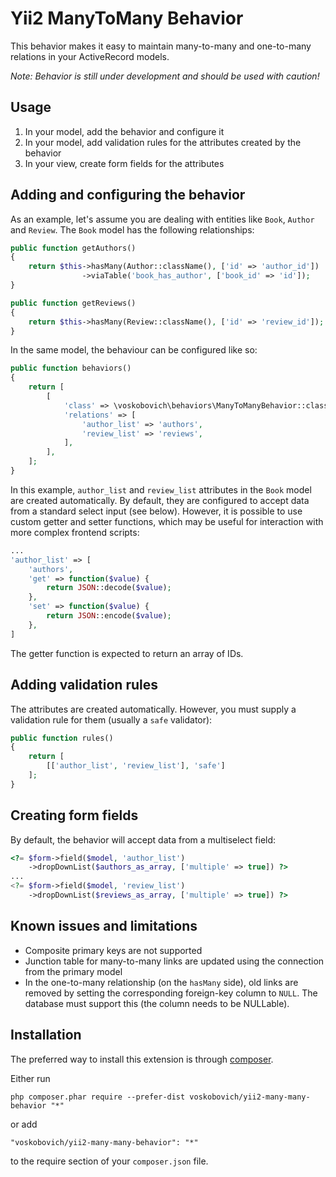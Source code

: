 Yii2 ManyToMany Behavior
========================
This behavior makes it easy to maintain many-to-many and one-to-many relations in your ActiveRecord models.

*Note: Behavior is still under development and should be used with caution!*

Usage
-----
1. In your model, add the behavior and configure it
2. In your model, add validation rules for the attributes created by the behavior
3. In your view, create form fields for the attributes

Adding and configuring the behavior
-----------------------------------

As an example, let's assume you are dealing with entities like `Book`, `Author` and `Review`. The `Book` model has the following relationships:
```php
public function getAuthors()
{
    return $this->hasMany(Author::className(), ['id' => 'author_id'])
                ->viaTable('book_has_author', ['book_id' => 'id']);
}

public function getReviews()
{
    return $this->hasMany(Review::className(), ['id' => 'review_id']);
}
```
In the same model, the behaviour can be configured like so:
```php
public function behaviors()
{
    return [
        [
            'class' => \voskobovich\behaviors\ManyToManyBehavior::className(),
            'relations' => [
                'author_list' => 'authors',
				'review_list' => 'reviews',
            ],
        ],
    ];
}
```
In this example, `author_list` and `review_list` attributes in the `Book` model are created automatically. By default, they are configured to accept data from a standard select input (see below). However, it is possible to use custom getter and setter functions, which may be useful for interaction with more complex frontend scripts:
```php
...
'author_list' => [
    'authors',
    'get' => function($value) {
        return JSON::decode($value);
    },
    'set' => function($value) {
        return JSON::encode($value);
    },
]
```
The getter function is expected to return an array of IDs.

Adding validation rules
-------------------------

The attributes are created automatically. However, you must supply a validation rule for them (usually a `safe` validator):
```php
public function rules()
{
    return [
        [['author_list', 'review_list'], 'safe']
    ];
}
```

Creating form fields
--------------------

By default, the behavior will accept data from a multiselect field:
```php
<?= $form->field($model, 'author_list')
    ->dropDownList($authors_as_array, ['multiple' => true]) ?>
...
<?= $form->field($model, 'review_list')
    ->dropDownList($reviews_as_array, ['multiple' => true]) ?>
```

Known issues and limitations
----------------------------

* Composite primary keys are not supported
* Junction table for many-to-many links are updated using the connection from the primary model
* In the one-to-many relationship (on the `hasMany` side), old links are removed by setting the corresponding foreign-key column to `NULL`. The database must support this (the column needs to be NULLable).


Installation
------------

The preferred way to install this extension is through [composer](http://getcomposer.org/download/).

Either run

```
php composer.phar require --prefer-dist voskobovich/yii2-many-many-behavior "*"
```

or add

```
"voskobovich/yii2-many-many-behavior": "*"
```

to the require section of your `composer.json` file.

